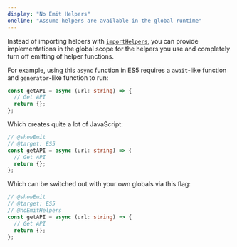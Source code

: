 ```yaml
---
display: "No Emit Helpers"
oneline: "Assume helpers are available in the global runtime"
---
```


Instead of importing helpers with [`importHelpers`](#importHelpers), you can provide implementations in the global scope for the helpers you use and completely turn off emitting of helper functions.

For example, using this `async` function in ES5 requires a `await`-like function and `generator`-like function to run:

```ts twoslash
const getAPI = async (url: string) => {
  // Get API
  return {};
};
```

Which creates quite a lot of JavaScript:

```ts twoslash
// @showEmit
// @target: ES5
const getAPI = async (url: string) => {
  // Get API
  return {};
};
```

Which can be switched out with your own globals via this flag:

```ts twoslash
// @showEmit
// @target: ES5
// @noEmitHelpers
const getAPI = async (url: string) => {
  // Get API
  return {};
};
```
